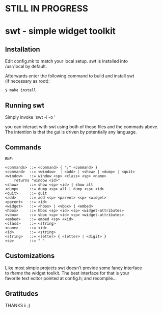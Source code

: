 # STILL IN PROGRESS

swt - simple widget toolkit
===========================

Installation
------------
Edit config.mk to match your local setup. swt is installed into  
/usr/local by default.   

Afterwards enter the following command to build and install swt  
(if necessary as root): 

    $ make install 


Running swt
-----------
Simply invoke
	'swt -i <inputfile> -o <outputfile> ' 

you can interact with swt using both of those files and the commads above.  
The intention is that the gui is driven by potentially any language.  

Commands
--------

	BNF:

	<commands> ::= <command> { ";" <command> }  
	<command>  ::= <window>  | <add> | <show> | <dump> | <quit>  
	<window>   ::= window <sp> <class> <sp> <name>  
		returns "window <id>"  
	<show>     ::= show <sp> <id> | show all  
	<dump>     ::= dump <sp> all | dump <sp> <id>  
	<quit>     ::= quit  
	<add>      ::= add <sp> <parent> <sp> <widget>  
	<parent>   ::= <id>  
	<widget>   ::= <hbox> | <vbox> | <embed>  
	<hbox>     ::= hbox <sp> <id> <sp> <widget-attributes>  
	<vbox>     ::= vbox <sp> <id> <sp> <widget-attributes>  
	<embed>    ::= embed <sp> <xid>  
	<class>    ::= <string>  
	<name>     ::= <id>  
	<id>       ::= <string>  
	<string>   ::= <letter> { <letter> | <digit> }  
	<sp>       ::= " "  

Customizations
--------------
Like most simple projects swt doesn't provide some fancy interface  
to *theme* the widget toolkit.  The best interface for that is your  
favorite text editor pointed at config.h; and recompile...  


Gratitudes
----------
THANKS ii ;) 

